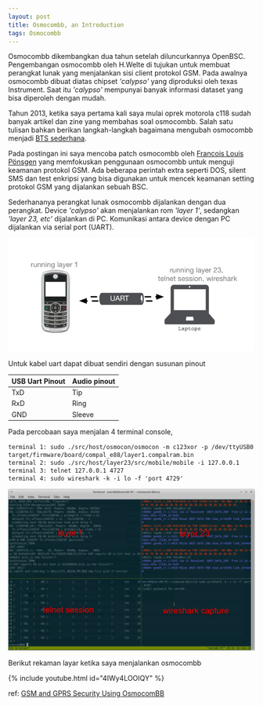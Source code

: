 ```yaml
---
layout: post
title: Osmocombb, an Introduction
tags: Osmocombb
---
```


Osmocombb dikembangkan dua tahun setelah diluncurkannya OpenBSC. Pengembangan osmocombb oleh H.Welte di tujukan untuk membuat perangkat lunak yang menjalankan sisi client protokol GSM. Pada awalnya osmocombb dibuat diatas chipset *'calypso'* yang diproduksi oleh texas Instrument. Saat itu *'calypso'* mempunyai banyak informasi dataset yang bisa diperoleh dengan mudah.

Tahun 2013, ketika saya pertama kali saya mulai oprek motorola c118 sudah banyak artikel dan zine yang membahas soal osmocombb. Salah satu tulisan bahkan berikan langkah-langkah bagaimana mengubah osmocombb menjadi [BTS sederhana](http://ezine.echo.or.id/issue27/007.txt).

Pada postingan ini saya mencoba patch osmocombb oleh [Francois Louis Pönsgen](https://ntnuopen.ntnu.no/ntnu-xmlui/bitstream/handle/11250/2352780/13286_FULLTEXT.pdf?sequence=1) yang memfokuskan penggunaan osmocombb untuk menguji keamanan protokol GSM. Ada beberapa perintah extra seperti DOS, silent SMS dan test enkripsi yang bisa digunakan untuk mencek keamanan setting protokol GSM yang dijalankan sebuah BSC.

Sederhananya perangkat lunak osmocombb dijalankan dengan dua perangkat. Device *'calypso'* akan menjalankan rom *'layer 1'*, sedangkan *'layer 23, etc'* dijalankan di PC. Komunikasi antara device dengan PC dijalankan via serial port (UART).

![alt text](/images/osmocombb_communication.png "osmocombb communication")

Untuk kabel uart dapat dibuat sendiri dengan susunan pinout

| USB Uart Pinout        | Audio pinout |
| ------------- |:-------------|
| TxD | Tip |
| RxD | Ring |
| GND | Sleeve |

Pada percobaan saya menjalan 4 terminal console,

```console
terminal 1: sudo ./src/host/osmocon/osmocon -m c123xor -p /dev/ttyUSB0 target/firmware/board/compal_e88/layer1.compalram.bin
terminal 2: sudo ./src/host/layer23/src/mobile/mobile -i 127.0.0.1
terminal 3: telnet 127.0.0.1 4727
terminal 4: sudo wireshark -k -i lo -f 'port 4729'
```
![alt text](/images/four_terminal.png "four terminal continiosly")

Berikut rekaman layar ketika saya menjalankan osmocombb

{% include youtube.html id="4IWy4LOOIQY" %}
 
ref: [GSM and GPRS Security Using OsmocomBB](https://ntnuopen.ntnu.no/ntnu-xmlui/bitstream/handle/11250/2352780/13286_FULLTEXT.pdf?sequence=1)
